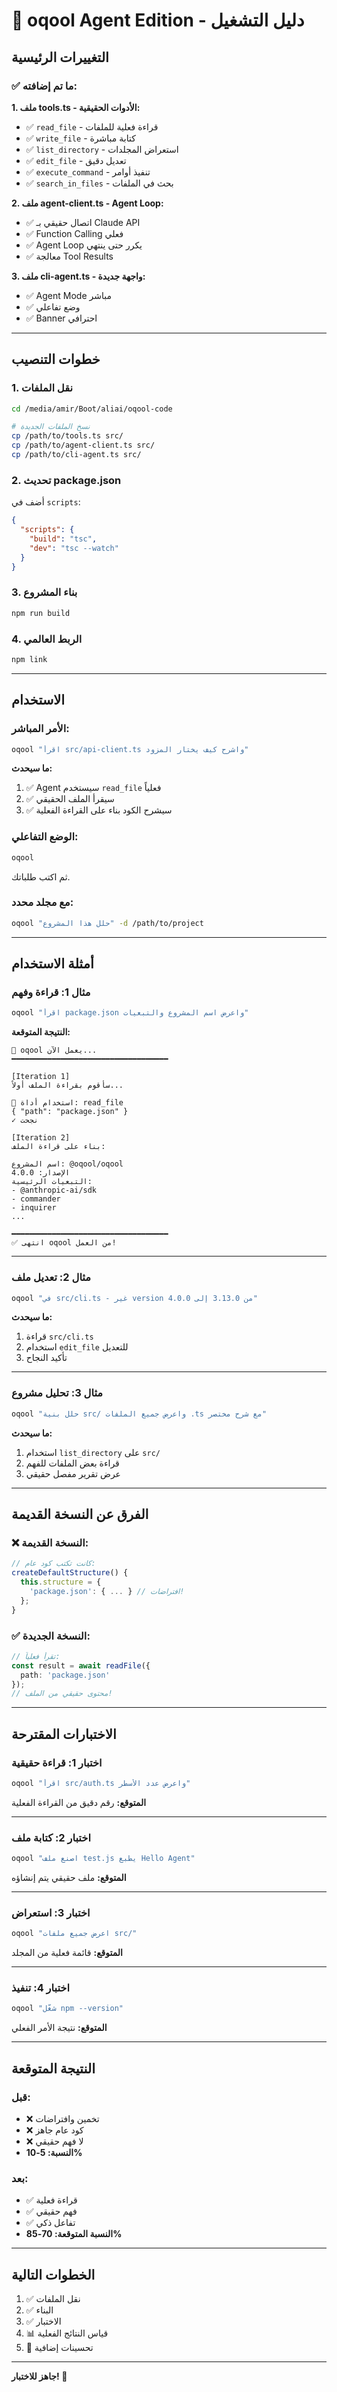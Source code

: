 # 🚀 oqool Agent Edition - دليل التشغيل

## التغييرات الرئيسية

### ✅ ما تم إضافته:

**1. ملف tools.ts - الأدوات الحقيقية:**
- ✅ `read_file` - قراءة فعلية للملفات
- ✅ `write_file` - كتابة مباشرة
- ✅ `list_directory` - استعراض المجلدات
- ✅ `edit_file` - تعديل دقيق
- ✅ `execute_command` - تنفيذ أوامر
- ✅ `search_in_files` - بحث في الملفات

**2. ملف agent-client.ts - Agent Loop:**
- ✅ اتصال حقيقي بـ Claude API
- ✅ Function Calling فعلي
- ✅ Agent Loop يكرر حتى ينتهي
- ✅ معالجة Tool Results

**3. ملف cli-agent.ts - واجهة جديدة:**
- ✅ Agent Mode مباشر
- ✅ وضع تفاعلي
- ✅ Banner احترافي

---

## خطوات التنصيب

### 1. نقل الملفات

```bash
cd /media/amir/Boot/aliai/oqool-code

# نسخ الملفات الجديدة
cp /path/to/tools.ts src/
cp /path/to/agent-client.ts src/
cp /path/to/cli-agent.ts src/
```

### 2. تحديث package.json

أضف في `scripts`:
```json
{
  "scripts": {
    "build": "tsc",
    "dev": "tsc --watch"
  }
}
```

### 3. بناء المشروع

```bash
npm run build
```

### 4. الربط العالمي

```bash
npm link
```

---

## الاستخدام

### الأمر المباشر:
```bash
oqool "اقرأ src/api-client.ts واشرح كيف يختار المزود"
```

**ما سيحدث:**
1. ✅ Agent سيستخدم `read_file` فعلياً
2. ✅ سيقرأ الملف الحقيقي
3. ✅ سيشرح الكود بناء على القراءة الفعلية

### الوضع التفاعلي:
```bash
oqool
```

ثم اكتب طلباتك.

### مع مجلد محدد:
```bash
oqool "حلل هذا المشروع" -d /path/to/project
```

---

## أمثلة الاستخدام

### مثال 1: قراءة وفهم
```bash
oqool "اقرأ package.json واعرض اسم المشروع والتبعيات"
```

**النتيجة المتوقعة:**
```
🧠 oqool يعمل الآن...
━━━━━━━━━━━━━━━━━━━━━━━━━━━━━━━━━━━

[Iteration 1]
سأقوم بقراءة الملف أولاً...

🔧 استخدام أداة: read_file
{ "path": "package.json" }
✓ نجحت

[Iteration 2]
بناء على قراءة الملف:

اسم المشروع: @oqool/oqool
الإصدار: 4.0.0
التبعيات الرئيسية:
- @anthropic-ai/sdk
- commander
- inquirer
...

━━━━━━━━━━━━━━━━━━━━━━━━━━━━━━━━━━━
✅ انتهى oqool من العمل!
```

---

### مثال 2: تعديل ملف
```bash
oqool "في src/cli.ts - غير version من 3.13.0 إلى 4.0.0"
```

**ما سيحدث:**
1. قراءة `src/cli.ts`
2. استخدام `edit_file` للتعديل
3. تأكيد النجاح

---

### مثال 3: تحليل مشروع
```bash
oqool "حلل بنية src/ واعرض جميع الملفات .ts مع شرح مختصر"
```

**ما سيحدث:**
1. استخدام `list_directory` على `src/`
2. قراءة بعض الملفات للفهم
3. عرض تقرير مفصل حقيقي

---

## الفرق عن النسخة القديمة

### ❌ النسخة القديمة:
```javascript
// كانت تكتب كود عام:
createDefaultStructure() {
  this.structure = {
    'package.json': { ... } // افتراضات!
  };
}
```

### ✅ النسخة الجديدة:
```typescript
// تقرأ فعلياً:
const result = await readFile({ 
  path: 'package.json' 
});
// محتوى حقيقي من الملف!
```

---

## الاختبارات المقترحة

### اختبار 1: قراءة حقيقية
```bash
oqool "اقرأ src/auth.ts واعرض عدد الأسطر"
```

**المتوقع:** رقم دقيق من القراءة الفعلية

---

### اختبار 2: كتابة ملف
```bash
oqool "اصنع ملف test.js يطبع Hello Agent"
```

**المتوقع:** ملف حقيقي يتم إنشاؤه

---

### اختبار 3: استعراض
```bash
oqool "اعرض جميع ملفات src/"
```

**المتوقع:** قائمة فعلية من المجلد

---

### اختبار 4: تنفيذ
```bash
oqool "شغّل npm --version"
```

**المتوقع:** نتيجة الأمر الفعلي

---

## النتيجة المتوقعة

### قبل:
- ❌ تخمين وافتراضات
- ❌ كود عام جاهز
- ❌ لا فهم حقيقي
- **النسبة: 5-10%**

### بعد:
- ✅ قراءة فعلية
- ✅ فهم حقيقي
- ✅ تفاعل ذكي
- **النسبة المتوقعة: 70-85%**

---

## الخطوات التالية

1. ✅ نقل الملفات
2. ✅ البناء
3. ✅ الاختبار
4. 📊 قياس النتائج الفعلية
5. 🔧 تحسينات إضافية

---

**جاهز للاختبار! 🚀**
